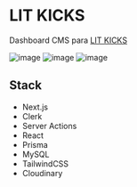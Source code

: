 # LIT KICKS

Dashboard CMS para [LIT KICKS](https://lit-kicks.vercel.app/)

![image](https://github.com/LaVieja1/lit-kicks-v2/assets/65514301/0c60c06a-004b-4ab0-b020-044401389a85)
![image](https://github.com/LaVieja1/lit-kicks-v2/assets/65514301/2160cee6-b38a-4f11-a67a-d589f293a6b5)
![image](https://github.com/LaVieja1/lit-kicks-v2/assets/65514301/b72779b3-b31f-4778-b3e1-e4a2bbbcb179)

## Stack

- Next.js
- Clerk
- Server Actions
- React
- Prisma
- MySQL
- TailwindCSS
- Cloudinary
